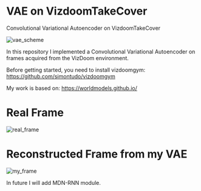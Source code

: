 # VAE on VizdoomTakeCover
Convolutional Variational Autoencoder on VizdoomTakeCover

![vae_scheme](https://worldmodels.github.io/assets/vae.svg)

In this repository I implemented a Convolutional Variational Autoencoder on frames acquired from the VizDoom environment.

Before getting started, you need to install vizdoomgym: 
https://github.com/simontudo/vizdoomgym

My work is based on: https://worldmodels.github.io/

# Real Frame 
![real_frame](https://github.com/DrLux/POC-VAE/blob/master/original.png?raw=true)

# Reconstructed Frame from my VAE
![my_frame](https://github.com/DrLux/POC-VAE/blob/master/reconstructed.png?raw=true)


In future I will add MDN-RNN module.
